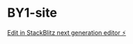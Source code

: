 # BY1-site

[Edit in StackBlitz next generation editor ⚡️](https://stackblitz.com/~/github.com/SavageHobbies/BY1-site)

